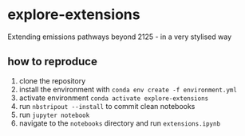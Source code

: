 # explore-extensions
Extending emissions pathways beyond 2125 - in a very stylised way

## how to reproduce
1. clone the repository
2. install the environment with `conda env create -f environment.yml`
3. activate environment `conda activate explore-extensions`
4. run `nbstripout --install` to commit clean notebooks
5. run `jupyter notebook`
6. navigate to the `notebooks` directory and run `extensions.ipynb`